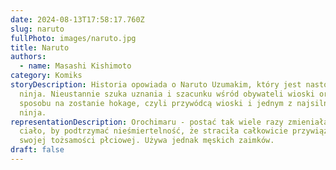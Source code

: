```yaml
---
date: 2024-08-13T17:58:17.760Z
slug: naruto
fullPhoto: images/naruto.jpg
title: Naruto
authors:
  - name: Masashi Kishimoto
category: Komiks
storyDescription: Historia opowiada o Naruto Uzumakim, który jest nastoletnim
  ninja. Nieustannie szuka uznania i szacunku wśród obywateli wioski oraz
  sposobu na zostanie hokage, czyli przywódcą wioski i jednym z najsilniejszych
  ninja.
representationDescription: Orochimaru - postać tak wiele razy zmieniała swoje
  ciało, by podtrzymać nieśmiertelność, że straciła całkowicie przywiązanie do
  swojej tożsamości płciowej. Używa jednak męskich zaimków.
draft: false
---
```


